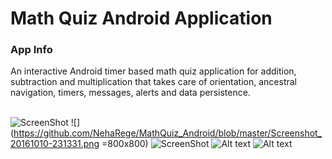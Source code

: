# Math Quiz Android Application

<h3>App Info</h3>

An interactive Android timer based math quiz application for addition, subtraction and multiplication that takes care of orientation, ancestral navigation, timers, messages, alerts and data persistence.
<br> 
</br>

![ScreenShot](https://github.com/NehaRege/MathQuiz_Android/blob/master/Screenshot_20161010-231245.png "Optional title")  ![](https://github.com/NehaRege/MathQuiz_Android/blob/master/Screenshot_20161010-231331.png =800x800)  ![ScreenShot](https://github.com/NehaRege/MathQuiz_Android/blob/master/Screenshot_20161010-231546.png "Optional title")  ![Alt text](https://github.com/NehaRege/MathQuiz_Android/blob/master/Screenshot_20161010-231755.png "Optional title")  ![Alt text](https://github.com/NehaRege/MathQuiz_Android/blob/master/Screenshot_20161010-231816.png "Optional title")


